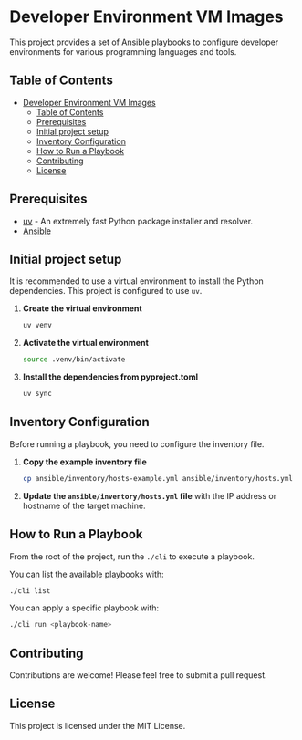 # Developer Environment VM Images

This project provides a set of Ansible playbooks to configure developer environments for various programming languages and tools.

## Table of Contents

- [Developer Environment VM Images](#developer-environment-vm-images)
  - [Table of Contents](#table-of-contents)
  - [Prerequisites](#prerequisites)
  - [Initial project setup](#initial-project-setup)
  - [Inventory Configuration](#inventory-configuration)
  - [How to Run a Playbook](#how-to-run-a-playbook)
  - [Contributing](#contributing)
  - [License](#license)

## Prerequisites

- [uv](https://github.com/astral-sh/uv) - An extremely fast Python package installer and resolver.
- [Ansible](https://docs.ansible.com/ansible/latest/installation_guide/intro_installation.html)

## Initial project setup

It is recommended to use a virtual environment to install the Python dependencies. This project is configured to use `uv`.

1.  **Create the virtual environment**

    ```bash
    uv venv
    ```

2.  **Activate the virtual environment**

    ```bash
    source .venv/bin/activate
    ```

3.  **Install the dependencies from pyproject.toml**

    ```bash
    uv sync
    ```

## Inventory Configuration

Before running a playbook, you need to configure the inventory file.

1.  **Copy the example inventory file**

    ```bash
    cp ansible/inventory/hosts-example.yml ansible/inventory/hosts.yml
    ```

2.  **Update the `ansible/inventory/hosts.yml` file** with the IP address or hostname of the target machine.

## How to Run a Playbook

From the root of the project, run the `./cli` to execute a playbook.

You can list the available playbooks with:

```bash
./cli list
```

You can apply a specific playbook with:

```bash
./cli run <playbook-name>
```

## Contributing

Contributions are welcome! Please feel free to submit a pull request.

## License

This project is licensed under the MIT License.

